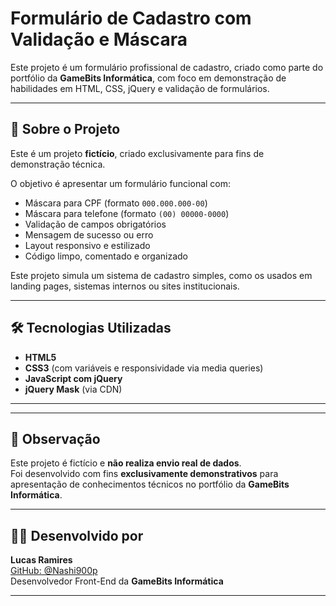 # Formulário de Cadastro com Validação e Máscara

Este projeto é um formulário profissional de cadastro, criado como parte do portfólio da **GameBits Informática**, com foco em demonstração de habilidades em HTML, CSS, jQuery e validação de formulários.

---

## 🧾 Sobre o Projeto

Este é um projeto **fictício**, criado exclusivamente para fins de demonstração técnica.

O objetivo é apresentar um formulário funcional com:

- Máscara para CPF (formato `000.000.000-00`)
- Máscara para telefone (formato `(00) 00000-0000`)
- Validação de campos obrigatórios
- Mensagem de sucesso ou erro
- Layout responsivo e estilizado
- Código limpo, comentado e organizado

Este projeto simula um sistema de cadastro simples, como os usados em landing pages, sistemas internos ou sites institucionais.

---

## 🛠️ Tecnologias Utilizadas

- **HTML5**  
- **CSS3** (com variáveis e responsividade via media queries)  
- **JavaScript com jQuery**  
- **jQuery Mask** (via CDN)

---


---

## 📌 Observação

Este projeto é fictício e **não realiza envio real de dados**.  
Foi desenvolvido com fins **exclusivamente demonstrativos** para apresentação de conhecimentos técnicos no portfólio da **GameBits Informática**.

---

## 👨‍💻 Desenvolvido por

**Lucas Ramires**  
[GitHub: @Nashi900p](https://github.com/Nashi900p)  
Desenvolvedor Front-End da **GameBits Informática**

---



